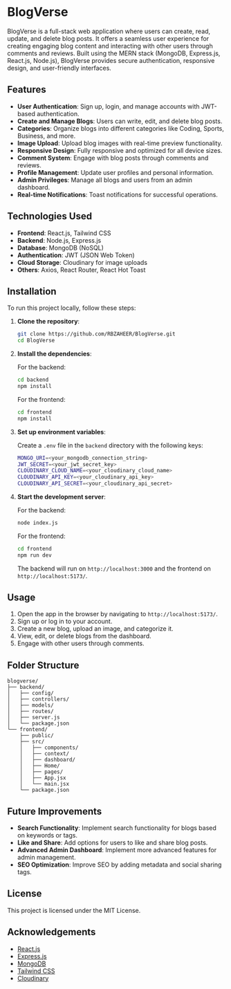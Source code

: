 
# BlogVerse

BlogVerse is a full-stack web application where users can create, read, update, and delete blog posts. It offers a seamless user experience for creating engaging blog content and interacting with other users through comments and reviews. Built using the MERN stack (MongoDB, Express.js, React.js, Node.js), BlogVerse provides secure authentication, responsive design, and user-friendly interfaces.

## Features

- **User Authentication**: Sign up, login, and manage accounts with JWT-based authentication.
- **Create and Manage Blogs**: Users can write, edit, and delete blog posts.
- **Categories**: Organize blogs into different categories like Coding, Sports, Business, and more.
- **Image Upload**: Upload blog images with real-time preview functionality.
- **Responsive Design**: Fully responsive and optimized for all device sizes.
- **Comment System**: Engage with blog posts through comments and reviews.
- **Profile Management**: Update user profiles and personal information.
- **Admin Privileges**: Manage all blogs and users from an admin dashboard.
- **Real-time Notifications**: Toast notifications for successful operations.

## Technologies Used

- **Frontend**: React.js, Tailwind CSS
- **Backend**: Node.js, Express.js
- **Database**: MongoDB (NoSQL)
- **Authentication**: JWT (JSON Web Token)
- **Cloud Storage**: Cloudinary for image uploads
- **Others**: Axios, React Router, React Hot Toast

## Installation

To run this project locally, follow these steps:

1. **Clone the repository**:

   ```bash
   git clone https://github.com/RBZAHEER/BlogVerse.git
   cd BlogVerse
   ```

2. **Install the dependencies**:

   For the backend:

   ```bash
   cd backend
   npm install
   ```

   For the frontend:

   ```bash
   cd frontend
   npm install
   ```

3. **Set up environment variables**:

   Create a `.env` file in the `backend` directory with the following keys:

   ```bash
   MONGO_URI=<your_mongodb_connection_string>
   JWT_SECRET=<your_jwt_secret_key>
   CLOUDINARY_CLOUD_NAME=<your_cloudinary_cloud_name>
   CLOUDINARY_API_KEY=<your_cloudinary_api_key>
   CLOUDINARY_API_SECRET=<your_cloudinary_api_secret>
   ```

4. **Start the development server**:

   For the backend:

   ```bash
   node index.js
   ```

   For the frontend:

   ```bash
   cd frontend
   npm run dev
   ```

   The backend will run on `http://localhost:3000` and the frontend on `http://localhost:5173/`.

## Usage

1. Open the app in the browser by navigating to `http://localhost:5173/`.
2. Sign up or log in to your account.
3. Create a new blog, upload an image, and categorize it.
4. View, edit, or delete blogs from the dashboard.
5. Engage with other users through comments.

## Folder Structure

```
blogverse/
├── backend/
│   ├── config/
│   ├── controllers/
│   ├── models/
│   ├── routes/
│   ├── server.js
│   └── package.json
└── frontend/
    ├── public/
    ├── src/
    │   ├── components/
    │   ├── context/
    │   ├── dashboard/
    │   ├── Home/
    │   ├── pages/
    │   ├── App.jsx
    │   └── main.jsx
    └── package.json
```

## Future Improvements

- **Search Functionality**: Implement search functionality for blogs based on keywords or tags.
- **Like and Share**: Add options for users to like and share blog posts.
- **Advanced Admin Dashboard**: Implement more advanced features for admin management.
- **SEO Optimization**: Improve SEO by adding metadata and social sharing tags.

## License

This project is licensed under the MIT License.

## Acknowledgements

- [React.js](https://reactjs.org/)
- [Express.js](https://expressjs.com/)
- [MongoDB](https://www.mongodb.com/)
- [Tailwind CSS](https://tailwindcss.com/)
- [Cloudinary](https://cloudinary.com/)
